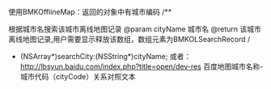 使用BMKOfflineMap：返回的对象中有城市编码
/**

根据城市名搜索该城市离线地图记录
@param cityName 城市名
@return 该城市离线地图记录,用户需要显示释放该数组，数组元素为BMKOLSearchRecord
/
- (NSArray*)searchCity:(NSString*)cityName;
或者：
http://lbsyun.baidu.com/index.php?title=open/dev-res 百度地图城市名称-城市代码（cityCode）关系对照文本

